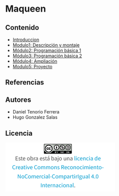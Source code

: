 # Maqueen
## Contenido
- [Introduccion](introduccion.md)
- [Modulo1: Descripción y montaje](modulo1.md)
- [Módulo2: Programación básica  1](modulo2.md)
- [Módulo3: Programación básica  2](modulo3.md)
- [Módulo4: Ampliación](modulo4.md)
- [Modulo5: Proyecto](proyecto.md)

## Referencias

## Autores
- Daniel Tenorio Ferrera
- Hugo Gonzalez Salas
## Licencia
![image](licencia.PNG)

